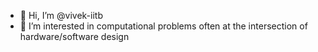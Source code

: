 - 👋 Hi, I’m @vivek-iitb
- 👀 I’m interested in computational problems often at the intersection of hardware/software design



<!---
vivek-iitb/vivek-iitb is a ✨ special ✨ repository because its `README.md` (this file) appears on your GitHub profile.
You can click the Preview link to take a look at your changes.
--->
